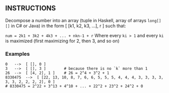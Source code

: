 ## INSTRUCTIONS

Decompose a number into an array (tuple in Haskell, array of arrays `long[][]` in C# or Java) in the form [ [k1, k2, k3, ...], r ] such that:

`num = 2k1 + 3k2 + 4k3 + ... + nkn-1 + r`
Where every `ki > 1` and every `ki` is maximized (first maximizing for 2, then 3, and so on)

### Examples
```
0   -->  [ [], 0 ]
3   -->  [ [], 3 ]        # because there is no `k` more than 1
26  -->  [ [4, 2], 1 ]    # 26 = 2^4 + 3^2 + 1
8330475  -->  [ [22, 13, 10, 8, 7, 6, 6, 5, 5, 5, 4, 4, 4, 3, 3, 3, 3, 3, 3, 2, 2, 2, 2], 0 ]
# 8330475 = 2^22 + 3^13 + 4^10 + ... + 22^2 + 23^2 + 24^2 + 0
```
